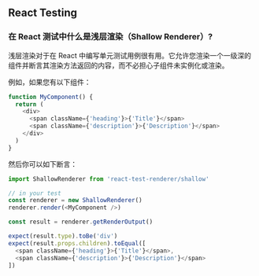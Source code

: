 ## React Testing

### 在 React 测试中什么是浅层渲染（Shallow Renderer）?

浅层渲染对于在 React 中编写单元测试用例很有用。它允许您渲染一个一级深的组件并断言其渲染方法返回的内容，而不必担心子组件未实例化或渲染。

例如，如果您有以下组件：

```js
function MyComponent() {
  return (
    <div>
      <span className={'heading'}>{'Title'}</span>
      <span className={'description'}>{'Description'}</span>
    </div>
  )
}
```

然后你可以如下断言：

```js
import ShallowRenderer from 'react-test-renderer/shallow'

// in your test
const renderer = new ShallowRenderer()
renderer.render(<MyComponent />)

const result = renderer.getRenderOutput()

expect(result.type).toBe('div')
expect(result.props.children).toEqual([
  <span className={'heading'}>{'Title'}</span>,
  <span className={'description'}>{'Description'}</span>
])
```